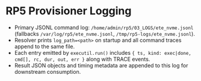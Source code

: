 # RP5 Provisioner Logging

- Primary JSONL command log: `/home/admin/rp5/03_LOGS/ete_nvme.jsonl` (fallbacks `/var/log/rp5/ete_nvme.jsonl`, `/tmp/rp5-logs/ete_nvme.jsonl`).
- Resolver prints `log_path=<path>` on startup and all command traces append to the same file.
- Each entry emitted by `executil.run()` includes `{ ts, kind: exec|done, cmd[], rc, dur, out, err }` along with TRACE events.
- Result JSON objects and timing metadata are appended to this log for downstream consumption.
